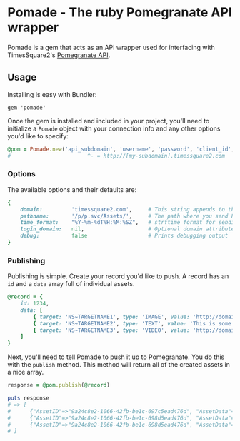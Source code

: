 # Pomade - The ruby Pomegranate API wrapper

Pomade is a gem that acts as an API wrapper used for interfacing with TimesSquare2's [Pomegranate API](http://api.timessquare2.com/pomegranate/).

## Usage

Installing is easy with Bundler:

    gem 'pomade'

Once the gem is installed and included in your project, you'll need to initialize a `Pomade` object with your connection info and any other options you'd like to specify:

````ruby
@pom = Pomade.new('api_subdomain', 'username', 'password', 'client_id', opts)
#                        ^- = http://[my-subdomain].timessquare2.com
````

### Options

The available options and their defaults are:

````ruby
{
    domain:         'timessquare2.com',     # This string appends to the subdomain
    pathname:       '/p/p.svc/Assets/',     # The path where you send POST requests to
    time_format:    "%Y-%m-%dT%H:%M:%SZ",   # strftime format for sending timestamps
    login_domain:   nil,                    # Optional domain attribute for authenticating via NTLM
    debug:          false                   # Prints debugging output
}
````

### Publishing

Publishing is simple. Create your record you'd like to push. A record has an `id` and a `data` array full of individual assets.

````ruby
@record = {
    id: 1234,
    data: [
        { target: 'NS~TARGETNAME1', type: 'IMAGE', value: 'http://domain.com/images/a.jpg' },
        { target: 'NS~TARGETNAME2', type: 'TEXT', value: 'This is some text.' } 
        { target: 'NS~TARGETNAME3', type: 'VIDEO', value: 'http://domain.com/videos/1.m4v' } 
    ]
}
````

Next, you'll need to tell Pomade to push it up to Pomegranate. You do this with the `publish` method. This method will return all of the created assets in a nice array.

````ruby
response = @pom.publish(@record)

puts response
# => [
#      {"AssetID"=>"9a24c8e2-1066-42fb-be1c-697c5ead476d", "AssetData"=>"http://domain.com/images/a.jpg", "AssetType"=>"IMAGE", "Target"=>"NS~TARGETNAME1", "Client"=>"client_id", "Status"=>"APPROVED", "AssetMeta"=>"", "AssetRecordID"=>"1234"},
#      {"AssetID"=>"9a24c8e2-1066-42fb-be1c-698d5ead476d", "AssetData"=>"This is some text.", "AssetType"=>"TEXT", "Target"=>"NS~TARGETNAME2", "Client"=>"client_id", "Status"=>"APPROVED", "AssetMeta"=>"", "AssetRecordID"=>"1234"}
#      {"AssetID"=>"9a24c8e2-1066-42fb-be1c-698d5ead476d", "AssetData"=>"http://domain.com/videos/1.m4v", "AssetType"=>"VIDEO", "Target"=>"NS~TARGETNAME3", "Client"=>"client_id", "Status"=>"APPROVED", "AssetMeta"=>"", "AssetRecordID"=>"1234"}
# ]
````
